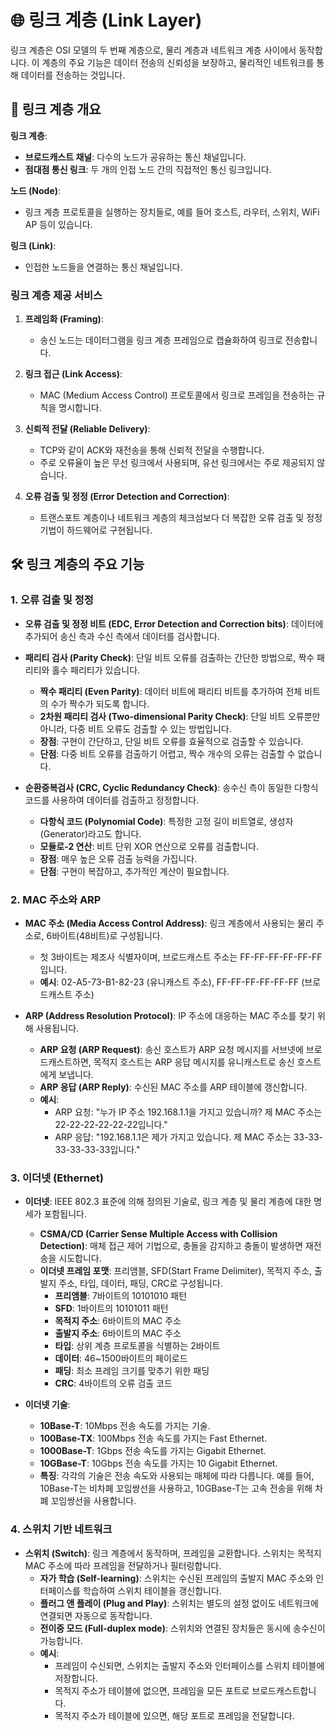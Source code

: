 # 🌐 링크 계층 (Link Layer)

링크 계층은 OSI 모델의 두 번째 계층으로, 물리 계층과 네트워크 계층 사이에서 동작합니다. 이 계층의 주요 기능은 데이터 전송의 신뢰성을 보장하고, 물리적인 네트워크를 통해 데이터를 전송하는 것입니다.

## 📌 링크 계층 개요

**링크 계층**:
- **브로드캐스트 채널**: 다수의 노드가 공유하는 통신 채널입니다.
- **점대점 통신 링크**: 두 개의 인접 노드 간의 직접적인 통신 링크입니다.

**노드 (Node)**:
- 링크 계층 프로토콜을 실행하는 장치들로, 예를 들어 호스트, 라우터, 스위치, WiFi AP 등이 있습니다.

**링크 (Link)**:
- 인접한 노드들을 연결하는 통신 채널입니다.

### 링크 계층 제공 서비스

1. **프레임화 (Framing)**:
   - 송신 노드는 데이터그램을 링크 계층 프레임으로 캡슐화하여 링크로 전송합니다.

2. **링크 접근 (Link Access)**:
   - MAC (Medium Access Control) 프로토콜에서 링크로 프레임을 전송하는 규칙을 명시합니다.

3. **신뢰적 전달 (Reliable Delivery)**:
   - TCP와 같이 ACK와 재전송을 통해 신뢰적 전달을 수행합니다.
   - 주로 오류율이 높은 무선 링크에서 사용되며, 유선 링크에서는 주로 제공되지 않습니다.

4. **오류 검출 및 정정 (Error Detection and Correction)**:
   - 트랜스포트 계층이나 네트워크 계층의 체크섬보다 더 복잡한 오류 검출 및 정정 기법이 하드웨어로 구현됩니다.

## 🛠️ 링크 계층의 주요 기능

### 1. 오류 검출 및 정정

- **오류 검출 및 정정 비트 (EDC, Error Detection and Correction bits)**: 데이터에 추가되어 송신 측과 수신 측에서 데이터를 검사합니다.
- **패리티 검사 (Parity Check)**: 단일 비트 오류를 검출하는 간단한 방법으로, 짝수 패리티와 홀수 패리티가 있습니다.
  - **짝수 패리티 (Even Parity)**: 데이터 비트에 패리티 비트를 추가하여 전체 비트의 수가 짝수가 되도록 합니다.
  - **2차원 패리티 검사 (Two-dimensional Parity Check)**: 단일 비트 오류뿐만 아니라, 다중 비트 오류도 검출할 수 있는 방법입니다.
  - **장점**: 구현이 간단하고, 단일 비트 오류를 효율적으로 검출할 수 있습니다.
  - **단점**: 다중 비트 오류를 검출하기 어렵고, 짝수 개수의 오류는 검출할 수 없습니다.

- **순환중복검사 (CRC, Cyclic Redundancy Check)**: 송수신 측이 동일한 다항식 코드를 사용하여 데이터를 검출하고 정정합니다.
  - **다항식 코드 (Polynomial Code)**: 특정한 고정 길이 비트열로, 생성자 (Generator)라고도 합니다.
  - **모듈로-2 연산**: 비트 단위 XOR 연산으로 오류를 검출합니다.
  - **장점**: 매우 높은 오류 검출 능력을 가집니다.
  - **단점**: 구현이 복잡하고, 추가적인 계산이 필요합니다.

### 2. MAC 주소와 ARP

- **MAC 주소 (Media Access Control Address)**: 링크 계층에서 사용되는 물리 주소로, 6바이트(48비트)로 구성됩니다.
  - 첫 3바이트는 제조사 식별자이며, 브로드캐스트 주소는 FF-FF-FF-FF-FF-FF입니다.
  - **예시**: 02-A5-73-B1-82-23 (유니캐스트 주소), FF-FF-FF-FF-FF-FF (브로드캐스트 주소)

- **ARP (Address Resolution Protocol)**: IP 주소에 대응하는 MAC 주소를 찾기 위해 사용됩니다.
  - **ARP 요청 (ARP Request)**: 송신 호스트가 ARP 요청 메시지를 서브넷에 브로드캐스트하면, 목적지 호스트는 ARP 응답 메시지를 유니캐스트로 송신 호스트에게 보냅니다.
  - **ARP 응답 (ARP Reply)**: 수신된 MAC 주소를 ARP 테이블에 갱신합니다.
  - **예시**: 
    - ARP 요청: "누가 IP 주소 192.168.1.1을 가지고 있습니까? 제 MAC 주소는 22-22-22-22-22-22입니다."
    - ARP 응답: "192.168.1.1은 제가 가지고 있습니다. 제 MAC 주소는 33-33-33-33-33-33입니다."

### 3. 이더넷 (Ethernet)

- **이더넷**: IEEE 802.3 표준에 의해 정의된 기술로, 링크 계층 및 물리 계층에 대한 명세가 포함됩니다.
  - **CSMA/CD (Carrier Sense Multiple Access with Collision Detection)**: 매체 접근 제어 기법으로, 충돌을 감지하고 충돌이 발생하면 재전송을 시도합니다.
  - **이더넷 프레임 포맷**: 프리앰블, SFD(Start Frame Delimiter), 목적지 주소, 출발지 주소, 타입, 데이터, 패딩, CRC로 구성됩니다.
    - **프리앰블**: 7바이트의 10101010 패턴
    - **SFD**: 1바이트의 10101011 패턴
    - **목적지 주소**: 6바이트의 MAC 주소
    - **출발지 주소**: 6바이트의 MAC 주소
    - **타입**: 상위 계층 프로토콜을 식별하는 2바이트
    - **데이터**: 46~1500바이트의 페이로드
    - **패딩**: 최소 프레임 크기를 맞추기 위한 패딩
    - **CRC**: 4바이트의 오류 검출 코드

- **이더넷 기술**:
  - **10Base-T**: 10Mbps 전송 속도를 가지는 기술.
  - **100Base-TX**: 100Mbps 전송 속도를 가지는 Fast Ethernet.
  - **1000Base-T**: 1Gbps 전송 속도를 가지는 Gigabit Ethernet.
  - **10GBase-T**: 10Gbps 전송 속도를 가지는 10 Gigabit Ethernet.
  - **특징**: 각각의 기술은 전송 속도와 사용되는 매체에 따라 다릅니다. 예를 들어, 10Base-T는 비차폐 꼬임쌍선을 사용하고, 10GBase-T는 고속 전송을 위해 차폐 꼬임쌍선을 사용합니다.

### 4. 스위치 기반 네트워크

- **스위치 (Switch)**: 링크 계층에서 동작하며, 프레임을 교환합니다. 스위치는 목적지 MAC 주소에 따라 프레임을 전달하거나 필터링합니다.
  - **자가 학습 (Self-learning)**: 스위치는 수신된 프레임의 출발지 MAC 주소와 인터페이스를 학습하여 스위치 테이블을 갱신합니다.
  - **플러그 앤 플레이 (Plug and Play)**: 스위치는 별도의 설정 없이도 네트워크에 연결되면 자동으로 동작합니다.
  - **전이중 모드 (Full-duplex mode)**: 스위치와 연결된 장치들은 동시에 송수신이 가능합니다.
  - **예시**: 
    - 프레임이 수신되면, 스위치는 출발지 주소와 인터페이스를 스위치 테이블에 저장합니다.
    - 목적지 주소가 테이블에 없으면, 프레임을 모든 포트로 브로드캐스트합니다.
    - 목적지 주소가 테이블에 있으면, 해당 포트로 프레임을 전달합니다.

